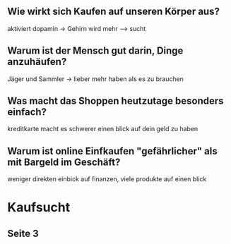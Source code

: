 ## Wie wirkt sich Kaufen auf unseren Körper aus?

aktiviert dopamin -> Gehirn wird mehr --> sucht

## Warum ist der Mensch gut darin, Dinge anzuhäufen?

Jäger und Sammler -> lieber mehr haben als es zu brauchen

## Was macht das Shoppen heutzutage besonders einfach?

kreditkarte macht es schwerer einen blick auf dein geld zu haben

## Warum ist online Einfkaufen "gefährlicher" als mit Bargeld im Geschäft?

weniger direkten einbick auf finanzen, viele produkte auf einen blick


# Kaufsucht

## Seite 3
